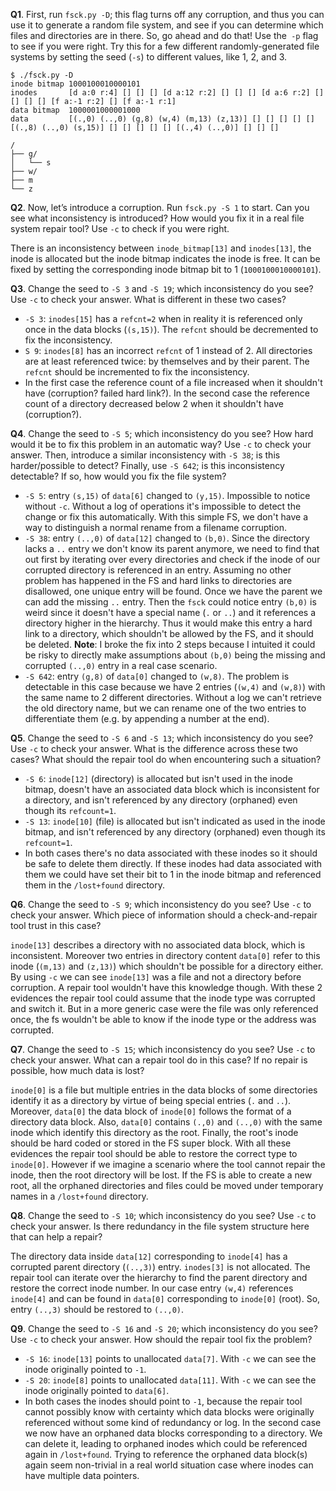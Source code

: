 **Q1**. First, run `fsck.py -D`; this flag turns off any corruption, and thus you can use it to generate a random file system, and see if you can determine which files and directories are in there. So, go ahead and do that! Use the` -p` flag to see if you were right. Try this for a few different randomly-generated file systems by setting the seed (`-s`) to different values, like 1, 2, and 3.

```
$ ./fsck.py -D
inode bitmap 1000100010000101
inodes       [d a:0 r:4] [] [] [] [d a:12 r:2] [] [] [] [d a:6 r:2] [] [] [] [] [f a:-1 r:2] [] [f a:-1 r:1]
data bitmap  1000001000001000
data         [(.,0) (..,0) (g,8) (w,4) (m,13) (z,13)] [] [] [] [] [] [(.,8) (..,0) (s,15)] [] [] [] [] [] [(.,4) (..,0)] [] [] []

/
├── g/
│   └── s
├── w/
├── m
└── z
```

**Q2**. Now, let’s introduce a corruption. Run `fsck.py -S 1` to start. Can you see what inconsistency is introduced? How would you fix it in a real file system repair tool? Use `-c` to check if you were right.

There is an inconsistency between `inode_bitmap[13]` and `inodes[13]`, the inode is allocated but the inode bitmap indicates the inode is free. It can be fixed by setting the corresponding inode bitmap bit to 1 (`1000100010000101`).

**Q3**. Change the seed to `-S 3` and `-S 19`; which inconsistency do you see? Use `-c` to check your answer. What is different in these two cases?

* `-S 3`: `inodes[15]` has a `refcnt=2` when in reality it is referenced only once in the data blocks (`(s,15)`). The `refcnt` should be decremented to fix the inconsistency.
* `S 9`: `inodes[8]` has an incorrect `refcnt` of 1 instead of 2. All directories are at least referenced twice: by themselves and by their parent. The `refcnt` should be incremented to fix the inconsistency.
* In the first case the reference count of a file increased when it shouldn't have (corruption? failed hard link?). In the second case the reference count of a directory decreased below 2 when it shouldn't have (corruption?).

**Q4**. Change the seed to `-S 5`; which inconsistency do you see? How hard would it be to fix this problem in an automatic way? Use `-c` to check your answer. Then, introduce a similar inconsistency with `-S 38`; is this harder/possible to detect? Finally, use `-S 642`; is this inconsistency detectable? If so, how would you fix the file system?

* `-S 5`: entry `(s,15)` of `data[6]` changed to `(y,15)`. Impossible to notice without `-c`. Without a log of operations it's impossible to detect the change or fix this automatically. With this simple FS, we don't have a way to distinguish a normal rename from a filename corruption.
* `-S 38`: entry `(..,0)` of `data[12]` changed to `(b,0)`. Since the directory lacks a `..` entry we don't know its parent anymore, we need to find that out first by iterating over every directories and check if the inode of our corrupted directory is referenced in an entry. Assuming no other problem has happened in the FS and hard links to directories are disallowed, one unique entry will be found. Once we have the parent we can add the missing `..` entry. Then the `fsck` could notice entry `(b,0)` is weird since it doesn't have a special name (`.` or `..`) and it references a directory higher in the hierarchy. Thus it would make this entry a hard link to a directory, which shouldn't be allowed by the FS, and it should be deleted. **Note**: I broke the fix into 2 steps because I intuited it could be risky to directly make assumptions about `(b,0)` being the missing and corrupted `(..,0)` entry in a real case scenario.
* `-S 642`: entry `(g,8)` of `data[0]` changed to `(w,8)`. The problem is detectable in this case because we have 2 entries (`(w,4)` and `(w,8)`) with the same name to 2 different directories. Without a log we can't retrieve the old directory name, but we can rename one of the two entries to differentiate them (e.g. by appending a number at the end).

**Q5**. Change the seed to `-S 6` and `-S 13`; which inconsistency do you see? Use `-c` to check your answer. What is the difference across these two cases? What should the repair tool do when encountering such a situation?

* `-S 6`: `inode[12]` (directory) is allocated but isn't used in the inode bitmap, doesn't have an associated data block which is inconsistent for a directory, and isn't referenced by any directory (orphaned) even though its `refcount=1`.
* `-S 13`: `inode[10]` (file) is allocated but isn't indicated as used in the inode bitmap, and isn't referenced by any directory (orphaned) even though its `refcount=1`.
* In both cases there's no data associated with these inodes so it should be safe to delete them directly. If these inodes had data associated with them we could have set their bit to 1 in the inode bitmap and referenced them in the `/lost+found` directory.

**Q6**. Change the seed to `-S 9`; which inconsistency do you see? Use `-c` to check your answer. Which piece of information should a check-and-repair tool trust in this case?

`inode[13]` describes a directory with no associated data block, which is inconsistent. Moreover two entries in directory content `data[0]` refer to this inode (`(m,13)` and `(z,13)`) which shouldn't be possible for a directory either. By using `-c` we can see `inode[13]` was a file and not a directory before corruption. A repair tool wouldn't have this knowledge though. With these 2 evidences the repair tool could assume that the inode type was corrupted and switch it. But in a more generic case were the file was only referenced once, the fs wouldn't be able to know if the inode type or the address was corrupted.

**Q7**. Change the seed to `-S 15`; which inconsistency do you see? Use `-c` to check your answer. What can a repair tool do in this case? If no repair is possible, how much data is lost?

`inode[0]` is a file but multiple entries in the data blocks of some directories identify it as a directory by virtue of being special entries (`.` and `..`). Moreover, `data[0]` the data block of `inode[0]` follows the format of a directory data block. Also, `data[0]` contains `(.,0)` and `(..,0)` with the same inode which identify this directory as the root. Finally, the root's inode should be hard coded or stored in the FS super block. With all these evidences the repair tool should be able to restore the correct type to `inode[0]`. However if we imagine a scenario where the tool cannot repair the inode, then the root directory will be lost. If the FS is able to create a new root, all the orphaned directories and files could be moved under temporary names in a `/lost+found` directory.

**Q8**. Change the seed to `-S 10`; which inconsistency do you see? Use `-c` to check your answer. Is there redundancy in the file system structure here that can help a repair?

The directory data inside `data[12]` corresponding to `inode[4]` has a corrupted parent directory (`(..,3)`) entry. `inodes[3]` is not allocated. The repair tool can iterate over the hierarchy to find the parent directory and restore the correct inode number. In our case entry `(w,4)` references `inode[4]` and can be found in `data[0]` corresponding to `inode[0]` (root). So, entry `(..,3)` should be restored to `(..,0)`.

**Q9**. Change the seed to `-S 16` and `-S 20`; which inconsistency do you see? Use `-c` to check your answer. How should the repair tool fix the problem?

* `-S 16`: `inode[13]` points to unallocated `data[7]`. With `-c` we can see the inode originally pointed to `-1`.
* `-S 20`: `inode[8]` points to unallocated `data[11]`. With `-c` we can see the inode originally pointed to `data[6]`.
* In both cases the inodes should point to `-1`, because the repair tool cannot possibly know with certainty which data blocks were originally referenced without some kind of redundancy or log. In the second case we now have an orphaned data blocks corresponding to a directory. We can delete it, leading to orphaned inodes which could be referenced again in `/lost+found`. Trying to reference the orphaned data block(s) again seem non-trivial in a real world situation case where inodes can have multiple data pointers.
